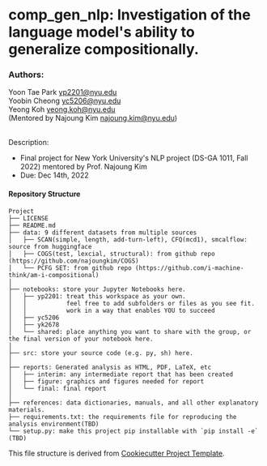 # comp_gen_nlp: Investigation of the language model's ability to generalize compositionally.

### Authors:
Yoon Tae Park <yp2201@nyu.edu> <br>
Yoobin Cheong <yc5206@nyu.edu> <br>
Yeong Koh <yeong.koh@nyu.edu> <br>
(Mentored by Najoung Kim <najoung.kim@nyu.edu>) <br>
<br>


Description:
- Final project for New York University's NLP project (DS-GA 1011, Fall 2022) mentored by Prof. Najoung Kim
- Due: Dec 14th, 2022

<!-- Criteria [here](///) -->

#### Repository Structure
```
Project
├── LICENSE
├── README.md         
├── data: 9 different datasets from multiple sources 
│   ├── SCAN(simple, length, add-turn-left), CFQ(mcd1), smcalflow: source from huggingface
│   ├── COGS(test, lexcial, structural): from github repo (https://github.com/najoungkim/COGS)
│   └── PCFG SET: from github repo (https://github.com/i-machine-think/am-i-compositional)
│
├── notebooks: store your Jupyter Notebooks here.
│   ├── yp2201: treat this workspace as your own.
│   │           feel free to add subfolders or files as you see fit.
│   │           work in a way that enables YOU to succeed
│   ├── yc5206 
│   ├── yk2678 
│   └── shared: place anything you want to share with the group, or the final version of your notebook here.
│
├── src: store your source code (e.g. py, sh) here. 
│
├── reports: Generated analysis as HTML, PDF, LaTeX, etc
│   ├── interim: any intermediate report that has been created
│   ├── figure: graphics and figures needed for report
│   └── final: final report
│
├── references: data dictionaries, manuals, and all other explanatory materials.         
├── requirements.txt: the requirements file for reproducing the analysis environment(TBD)
└── setup.py: make this project pip installable with `pip install -e` (TBD)

```
This file structure is derived from [Cookiecutter Project Template](https://drivendata.github.io/cookiecutter-data-science/).
